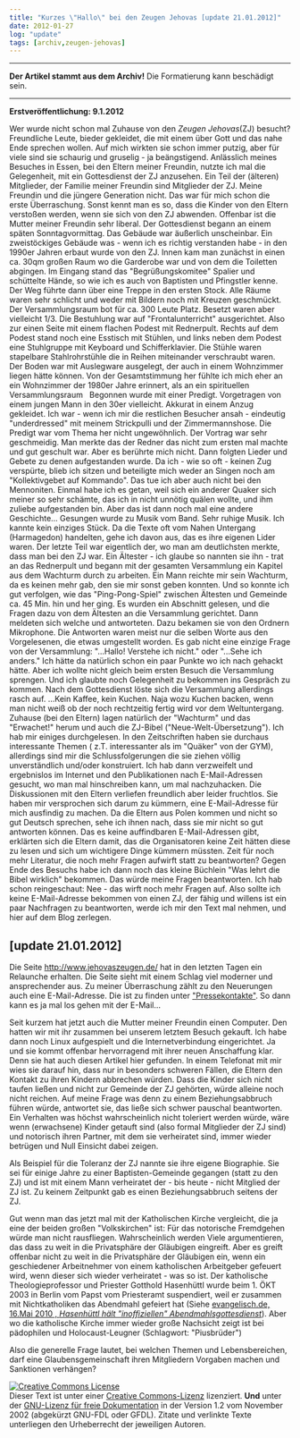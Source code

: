 ```yaml
---
title: "Kurzes \"Hallo\" bei den Zeugen Jehovas [update 21.01.2012]"
date: 2012-01-27
log: "update"
tags: [archiv,zeugen-jehovas]
---
```

<hr><b>Der Artikel stammt aus dem Archiv!</b> Die Formatierung kann beschädigt sein.<hr>

<b>Erstveröffentlichung: 9.1.2012</b>

Wer wurde nicht schon mal Zuhause von den <i>Zeugen Jehovas</i>(ZJ) besucht? Freundliche Leute, bieder gekleidet, die mit einem &uuml;ber Gott und das nahe Ende sprechen wollen. Auf mich wirkten sie schon immer putzig, aber f&uuml;r viele sind sie schaurig und gruselig - ja be&auml;ngstigend.
Anl&auml;sslich meines Besuches in Essen, bei den Eltern meiner Freundin, nutzte ich mal die Gelegenheit, mit ein Gottesdienst der ZJ anzusehen. Ein Teil der (&auml;lteren) Mitglieder, der Familie meiner Freundin sind Mitglieder der ZJ. Meine Freundin und die j&uuml;ngere Generation nicht. Das war f&uuml;r mich schon die erste &Uuml;berraschung. Sonst kennt man es so, dass die Kinder von den Eltern versto&szlig;en werden, wenn sie sich von den ZJ abwenden. Offenbar ist die Mutter meiner Freundin sehr liberal. 
Der Gottesdienst begann an einem sp&auml;ten Sonntagvormittag. Das Geb&auml;ude war &auml;u&szlig;erlich unscheinbar. Ein zweist&ouml;ckiges Geb&auml;ude was - wenn ich es richtig verstanden habe - in den 1990er Jahren erbaut wurde von den ZJ. Innen kam man zun&auml;chst in einen ca. 30qm gro&szlig;en Raum wo die Garderobe war und von dem die Toiletten abgingen. Im Eingang stand das &quot;Begr&uuml;&szlig;ungskomitee&quot; Spalier und sch&uuml;ttelte H&auml;nde, so wie ich es auch von Baptisten und Pfingstler kenne. Der Weg f&uuml;hrte dann &uuml;ber eine Treppe in den ersten Stock. Alle R&auml;ume waren sehr schlicht und weder mit Bildern noch mit Kreuzen geschm&uuml;ckt. Der Versammlungsraum bot f&uuml;r ca. 300 Leute Platz. Besetzt waren aber vielleicht 1/3. Die Bestuhlung war auf &quot;Frontalunterricht&quot; ausgerichtet. Also zur einen Seite mit einem flachen Podest mit Rednerpult. Rechts auf dem Podest stand noch eine Esstisch mit St&uuml;hlen, und links neben dem Podest eine Stuhlgruppe mit Keyboard und Schifferklavier. Die St&uuml;hle waren stapelbare Stahlrohrst&uuml;hle die in Reihen miteinander verschraubt waren. Der Boden war mit Auslegware ausgelegt, der auch in einem Wohnzimmer liegen h&auml;tte k&ouml;nnen. Von der Gesamtstimmung her f&uuml;hlte ich mich eher an ein Wohnzimmer der 1980er Jahre erinnert, als an ein spirituellen Versammlungsraum
&nbsp;
Begonnen wurde mit einer Predigt. Vorgetragen von einem jungen Mann in den 30er vielleicht. Akkurat in einem Anzug gekleidet. Ich war - wenn ich mir die restlichen Besucher ansah - eindeutig &quot;underdressed&quot; mit meinem Strickpulli und der Zimmermannshose. Die Predigt war vom Thema her nicht ungew&ouml;hnlich. Der Vortrag war sehr geschmeidig. Man merkte das der Redner das nicht zum ersten mal machte und gut geschult war. Aber es ber&uuml;hrte mich nicht. Dann folgten Lieder und Gebete zu denen aufgestanden wurde. Da ich - wie so oft - keinen Zug versp&uuml;rte, blieb ich sitzen und beteiligte mich weder an Singen noch am &quot;Kollektivgebet auf Kommando&quot;. Das tue ich aber auch nicht bei den Mennoniten. Einmal habe ich es getan, weil sich ein anderer Quaker sich meiner so sehr sch&auml;mte, das ich in nicht unn&ouml;tig qu&auml;len wollte, und ihm zuliebe aufgestanden bin. Aber das ist dann noch mal eine andere Geschichte...
Gesungen wurde zu Musik vom Band. Sehr ruhige Musik. Ich kannte kein einziges St&uuml;ck. Da die Texte oft vom Nahen Untergang (Harmagedon) handelten, gehe ich davon aus, das es ihre eigenen Lider waren. Der letzte Teil war eigentlich der, wo man am deutlichsten merkte, dass man bei den ZJ war. Ein &Auml;ltester - ich glaube so nannten sie ihn - trat an das Rednerpult und begann mit der gesamten Versammlung ein Kapitel aus dem Wachturm durch zu arbeiten. Ein Mann reichte mir sein Wachturm, da es keinen mehr gab, den sie mir sonst geben konnten. Und so konnte ich gut verfolgen, wie das &quot;Ping-Pong-Spiel&quot; zwischen &Auml;ltesten und Gemeinde ca. 45 Min. hin und her ging. Es wurden ein Abschnitt gelesen, und die Fragen dazu von dem &Auml;ltesten an die Versammlung gerichtet. Dann meldeten sich welche und antworteten. Dazu bekamen sie von den Ordnern Mikrophone. Die Antworten waren meist nur die selben Worte aus den Vorgelesenen, die etwas umgestellt worden. Es gab nicht eine einzige Frage von der Versammlung: &quot;...Hallo! Verstehe ich nicht.&quot; oder &quot;...Sehe ich anders.&quot; Ich h&auml;tte da nat&uuml;rlich schon ein paar Punkte wo ich nach gehackt h&auml;tte. Aber ich wollte nicht gleich beim ersten Besuch die Versammlung sprengen. Und ich glaubte noch Gelegenheit zu bekommen ins Gespr&auml;ch zu kommen. Nach dem Gottesdienst l&ouml;ste sich die Versammlung allerdings rasch auf. ...Kein Kaffee, kein Kuchen. Naja wozu Kuchen backen, wenn man nicht wei&szlig; ob der noch rechtzeitig fertig wird vor dem Weltuntergang.
Zuhause (bei den Eltern) lagen nat&uuml;rlich der &quot;Wachturm&quot; und das &quot;Erwachet!&quot; herum und auch die ZJ-Bibel (&quot;Neue-Welt-&Uuml;bersetzung&quot;). Ich hab mir einiges durchgelesen. In den Zeitschriften haben sie durchaus interessante Themen ( z.T. interessanter als im &quot;Qu&auml;ker&quot; von der GYM), allerdings sind mir die Schlussfolgerungen die sie ziehen v&ouml;llig unverst&auml;ndlich und/oder konstruiert. Ich hab dann verzweifelt und ergebnislos im Internet und den Publikationen nach E-Mail-Adressen gesucht, wo man mal hinschreiben kann, um mal nachzuhacken. Die Diskussionen mit den Eltern verliefen freundlich aber leider fruchtlos. Sie haben mir versprochen sich darum zu k&uuml;mmern, eine E-Mail-Adresse f&uuml;r mich ausfindig zu machen. Da die Eltern aus Polen kommen und nicht so gut Deutsch sprechen, sehe ich ihnen nach, dass sie mir nicht so gut antworten k&ouml;nnen. Das es keine auffindbaren E-Mail-Adressen gibt, erkl&auml;rten sich die Eltern damit, das die Organisatoren keine Zeit h&auml;tten diese zu lesen und sich um wichtigere Dinge k&uuml;mmern m&uuml;ssten. Zeit f&uuml;r noch mehr Literatur, die noch mehr Fragen aufwirft statt zu beantworten? Gegen Ende des Besuchs habe ich dann noch das kleine B&uuml;chlein &quot;Was lehrt die Bibel wirklich&quot; bekommen. Das w&uuml;rde meine Fragen beantworten. Ich hab schon reingeschaut: Nee - das wirft noch mehr Fragen auf. Also sollte ich keine E-Mail-Adresse bekommen von einen ZJ, der f&auml;hig und willens ist ein paar Nachfragen zu beantworten, werde ich mir den Text mal nehmen, und hier auf dem Blog zerlegen.

## [update 21.01.2012] ##

Die Seite http://www.jehovaszeugen.de/ hat in den letzten Tagen ein Relaunche erhalten. Die Seite sieht  mit einem Schlag viel moderner und ansprechender aus. Zu meiner Überraschung zählt zu den Neuerungen auch eine E-Mail-Adresse. Die ist zu finden unter <a href="Pressekontakte.14.0.html http://www.jehovaszeugen.de/Pressekontakte.14.0.html">"Pressekontakte"</a>. So dann kann es ja mal los gehen mit der E-Mail...

Seit kurzem hat jetzt auch die Mutter meiner Freundin einen Computer. Den hatten wir mit ihr zusammen bei unserem letztem Besuch gekauft. Ich habe dann noch Linux aufgespielt und die Internetverbindung eingerichtet. Ja und sie kommt offenbar hervorragend  mit ihrer neuen Anschaffung klar. Denn sie hat auch diesen Artikel hier gefunden. In einem Telefonat mit mir wies sie darauf hin, dass nur in besonders schweren Fällen, die Eltern den Kontakt zu ihren Kindern abbrechen würden. Dass die Kinder sich nicht taufen ließen und nicht zur Gemeinde der ZJ gehörten, würde alleine noch nicht reichen. Auf meine Frage was denn zu einem Beziehungsabbruch führen würde, antwortet sie, das ließe sich schwer pauschal beantworten. Ein Verhalten was höchst wahrscheinlich nicht toleriert werden würde, wäre wenn (erwachsene) Kinder getauft sind (also formal Mitglieder der ZJ sind) und notorisch ihren Partner, mit dem sie verheiratet sind, immer wieder betrügen und Null Einsicht dabei zeigen.

Als Beispiel für die Toleranz der ZJ nannte sie ihre eigene Biographie. Sie sei für einige Jahre zu einer Baptisten-Gemeinde gegangen (statt zu den ZJ) und ist mit einem Mann verheiratet der - bis heute - nicht Mitglied der ZJ ist. Zu keinem Zeitpunkt gab es einen Beziehungsabbruch seitens der ZJ. 

Gut wenn man das jetzt mal mit der Katholischen Kirche vergleicht, die ja eine der beiden großen "Volkskirchen" ist: Für das notorische Fremdgehen würde man nicht rausfliegen. Wahrscheinlich werden Viele argumentieren, das dass zu weit in die Privatsphäre der Gläubigen eingreift. Aber es greift offenbar nicht zu weit in die Privatsphäre der Gläubigen ein, wenn ein geschiedener Arbeitnehmer von einem katholischen Arbeitgeber gefeuert wird, wenn dieser sich wieder verheiratet - was so ist. Der katholische Theologieprofessor und Priester Gotthold Hasenhüttl wurde beim 1. ÖKT 2003 in Berlin vom Papst vom Priesteramt suspendiert, weil er zusammen mit Nichtkatholiken das Abendmahl gefeiert hat (Siehe <a href="http://www.evangelisch.de/themen/religion/hasenh%C3%BCttl-h%C3%A4lt-inoffiziellen-abendmahlsgottesdienst17877">evangelisch.de, 16.Mai 2010
, <i>Hasenhüttl hält "inoffiziellen" Abendmahlsgottesdienst</i></a>). Aber wo die katholische Kirche immer wieder große Nachsicht zeigt ist bei pädophilen und Holocaust-Leugner (Schlagwort: "Piusbrüder")

Also die generelle Frage lautet, bei welchen Themen und Lebensbereichen, darf eine Glaubensgemeinschaft ihren Mitgliedern Vorgaben machen und Sanktionen verhängen?



<a href="http://creativecommons.org/licenses/by-sa/3.0/de/" rel="license"><img src="http://i.creativecommons.org/l/by-sa/3.0/de/88x31.png" style="border-width: 0pt;" alt="Creative Commons License" /></a><br />
Dieser <span rel="dc:type" href="http://purl.org/dc/dcmitype/Text" xmlns:dc="http://purl.org/dc/elements/1.1/">Text</span> ist unter einer <a href="http://creativecommons.org/licenses/by-sa/3.0/de/" rel="license">Creative Commons-Lizenz</a> lizenziert. <b>Und</b> unter der <a href="http://de.wikipedia.org/wiki/GFDL">GNU-Lizenz f&uuml;r freie Dokumentation</a> in der Version 1.2 vom November 2002 (abgek&uuml;rzt GNU-FDL oder GFDL). Zitate und verlinkte Texte unterliegen den Urheberrecht der jeweiligen Autoren.


